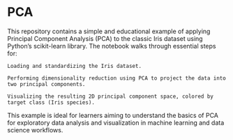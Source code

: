 # PCA
This repository contains a simple and educational example of applying Principal Component Analysis (PCA) to the classic Iris dataset using Python’s scikit-learn library. The notebook walks through essential steps for:

    Loading and standardizing the Iris dataset.

    Performing dimensionality reduction using PCA to project the data into two principal components.

    Visualizing the resulting 2D principal component space, colored by target class (Iris species).

This example is ideal for learners aiming to understand the basics of PCA for exploratory data analysis and visualization in machine learning and data science workflows.
